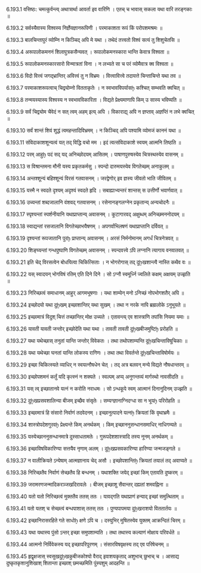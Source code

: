 6.193.1
वसिष्ठः:
चमत्कुर्वन्त्य् अथात्रार्था आवर्ता इव वारिणि ।
एतच् च भावास् सकला यथा वारि तरङ्गकाः ॥


6.193.2
सर्वस्यैवास्य विश्वस्य निर्ज्ञेयज्ञानरूपिणी ।
परमाकाशता रूपं किं परोपशमश्रमः ॥


6.193.3
बालचिन्तापुरं व्योम्नि न किञ्चिद् अपि मे यथा ।
तथेदं तत्त्वतो विश्वं सत्यं तु शिशुचेतसि ॥


6.193.4
अरूपालोकमननं शिलापुत्रकसैन्यवत् ।
रूपालोकमनस्कारा भान्ति केवात्र विश्वता ॥


6.193.5
रूपालोकमनस्कारसारो विन्मात्रतां विना ।
न लभ्यते सा च परं व्योमैवात्र क्व विश्वता ॥


6.193.6
विदो वित्त्वं जगद्भ्रान्तिर् अवित्त्वं तु न विभ्रमः ।
वित्त्वावित्त्वे तदायत्ते चिन्ताचिन्ते यथा तव ॥


6.193.7
परमाकाशरूपत्वाच् चिद्व्योम्नो वितताकृतेः ।
न स्वभावविपर्यासẖ कश्चित् सम्भवति क्वचित् ॥


6.193.8
तन्मयस्यास्य विश्वस्य न स्वभावविकारिता ।
विद्यते प्रेक्ष्यमाणापि किम् उ सास्य भविष्यति ॥


6.193.9
सर्वं चिद्व्योम चैवेदं न सत् त्वम् अहम् इत्य् अपि ।
विकाराद्य् अपि न ज्ञप्ताव् अज्ञप्तिं न लभे क्वचित् ॥


6.193.10
सर्वं शान्तं शिवं शुद्धं त्वमहन्तादिविभ्रमम् ।
न किञ्चिद् अपि पश्यामि व्योमजं काननं यथा ॥


6.193.11
संविदाकाशशून्यत्वं यत् तद् विद्धि वचो मम ।
इदं त्वत्संविदाकाशे स्वयम् आत्मनि तिष्ठति ॥


6.193.12
परम् आहुḫ पदं सद् यद् अनिच्छोदयम् आसितम् ।
पाषाणपुरुषस्येव चित्रस्थस्येव वासनम् ॥


6.193.13
स विश्रान्तमना मौनी यस्य प्रकृतकर्मसु ।
स्पन्दो दारुमयस्येव विगतेच्छम् अनाकुलम् ॥


6.193.14
अन्तश्शून्यं बहिश्शून्यं विरसं गतवासनम् ।
जरद्वेणोर् इव ज्ञस्य जीवतो भाति जीवितम् ॥


6.193.15
यस्मै न स्वदते दृश्यम् अदृश्यं स्वदते हृदि ।
सबाह्याभ्यन्तरं शान्तस् स उत्तीर्णो भवार्णवात् ॥


6.193.16
उच्यन्तां शब्दजालानि वंशवद् गतवासनम् ।
रसेनानङ्गलग्नेन प्रकृतान्य् अन्यचोदनैः ॥


6.193.17
स्पृश्यन्तां स्पर्शनीयानि यथाप्राप्तान्य् अवासनम् ।
कूटागारवद् अक्षुब्धम् अनिच्छमननोदयम् ॥


6.193.18
स्वाद्यन्तां रसजालानि विगतेच्छाभयैषणम् ।
अपगर्वाभिलषणं यथाप्राप्तानि दर्विवत् ॥


6.193.19
दृश्यन्तां रूपजातानि पुरḫ प्राप्तान्य् अवासनम् ।
अरसं निर्मनोमानम् अगर्धं चित्रनेत्रवत् ॥


6.193.20
शिङ्घ्यन्तां गन्धपुष्पाणि विगतेच्छम् अवासनम् ।
स्पन्दवत्त्वे ऽपि लग्नानि त्यागाय वनवातवत् ॥


6.193.21
इति चेद् विरसत्वेन बोधयित्वा चिकित्सिताः ।
न भोगरोगास् तद् दुẖखशान्त्यै नास्ति कथैव वः ॥


6.193.22
यस् स्वादयन् भोगविषं रतिम् एति दिने दिने ।
सो ऽग्नौ स्वमूर्ध्नि ज्वलिते कक्षम् अक्षयम् उज्झति ॥


6.193.23
निरिच्छत्वं समाधानम् आहुर् आगमभूषणाः ।
यथा शाम्येन् मनो ऽनिच्छं नोपभोगशतैर् अपि ॥


6.193.24
इच्छोदयो यथा दुẖखम् इच्छाशान्तिर् यथा सुखम् ।
तथा न नरके नापि ब्रह्मलोके ऽनुभूयते ॥


6.193.25
इच्छामात्रं विदुश् चित्तं तच्छान्तिर् मोक्ष उच्यते ।
एतावन्त्य् एव शास्त्राणि तपांसि नियमा यमाः ॥


6.193.26
यावती यावती जन्तोर् इच्छोदेति यथा यथा ।
तावती तावती दुẖखबीजमुष्टिḫ प्ररोहति ॥


6.193.27
यथा यथेच्छास् तनुतां यान्ति जन्तोर् विवेकतः ।
तथा तथोपशाम्यन्ति दुẖखचिन्ताविषूचिकाः ॥


6.193.28
यथा यथेच्छा घनतां यान्ति लोकस्य रागिणः ।
तथा तथा विवर्तन्ते दुẖखचिन्ताविषोर्मयः ॥


6.193.29
इच्छा चिकित्स्यते व्याधिर् न स्वयत्नौषधेन चेत् ।
तद् अत्र बलवन् मन्ये विद्यते नौषधान्तरम् ॥


6.193.30
इच्छोपशमनं कर्तुं यदि कृत्स्नं न शक्यते ।
स्वल्पम् अप्य् अनुगन्तव्यं मार्गस्थो नावसीदति ॥


6.193.31
यस् त्व् इच्छातानवे यत्नं न करोति नराधमः ।
सो ऽन्धकूपे स्वम् आत्मानं दिनानुदिनम् उज्झति ॥


6.193.32
दुẖखप्रसवशालिन्या बीजम् इच्छैव संसृतेः ।
सम्यग्ज्ञानाग्निदग्धा सा न भूयḫ परिरोहति ॥


6.193.33
इच्छामात्रं हि संसारो निर्वाणं तदवेदनम् ।
इच्छानुत्पादने यत्नẖ क्रियतां किं वृथाभ्रमैः ॥


6.193.34
शास्त्रोपदेशगुरवḫ प्रेक्ष्यन्ते किम् अनर्थकम् ।
किम् इच्छाननुसन्धानसमाधिर् नाधिगम्यते ॥


6.193.35
यस्येच्छाननुसन्धानमात्रे दुस्साधतामतेः ।
गुरूपदेशशास्त्रादि तस्य नूनम् अनर्थकम् ॥


6.193.36
इच्छाविषविकारिण्या सत्तयैव नृणाम् अलम् ।
दुẖखप्रसवकारिण्या हारिण्या जन्मजङ्गले ॥


6.193.37
न वालीक्रियते ऽन्येषाम् आत्मज्ञानाय चेद् असौ ।
इच्छोपशान्तिẖ क्रियतां तयालं तद् अवाप्यते ॥


6.193.38
निरिच्छतैव निर्वाणं सेच्छतैव हि बन्धनम् ।
यथाशक्ति जयेद् इच्छां किम् एतावति दुष्करम् ॥


6.193.39
जरामरणजन्मादिकरञ्जखदिरावलेः ।
बीजम् इच्छाशु सैवान्तर् दह्यतां शमवह्निना ॥


6.193.40
यतो यतो निरिच्छत्वं मुक्ततैव ततस् ततः ।
यावद्गति यथाप्राणं हन्याद् इच्छां समुत्थिताम् ॥


6.193.41
यतो यतश् च सेच्छत्वं बन्धपाशास् ततस् ततः ।
पुण्यपापमया दुẖखराशयो विततार्तयः ॥


6.193.42
इच्छानिरासरहिते गते साधोẖ क्षणे ऽपि च ।
दस्युभिर् मुषितस्येव युक्तम् आक्रन्दितं चिरम् ॥


6.193.43
यथा यथास्य पुंसो ऽन्तर् इच्छा समुपशाम्यति ।
तथा तथास्य कल्याणं मोक्षाय परिवर्धते ॥


6.193.44
आत्मनो निर्विवेकस्य यद् इच्छापरिपूरणम् ।
संसारविषवृक्षस्य तद् एव परिषेचनम् ॥


6.193.45
हृद्वृक्षजास् स्वसुखदुẖखकुबीजकोश्यो वैराद् इवाशयकृताद् अशुभाच् छुभाच् च ।
आसाद्य दुष्कृतकृशानुशिखाश् शितान्ता इच्छाश् छमच्छमिति पुंस्पशुम् आदहन्ति ॥

